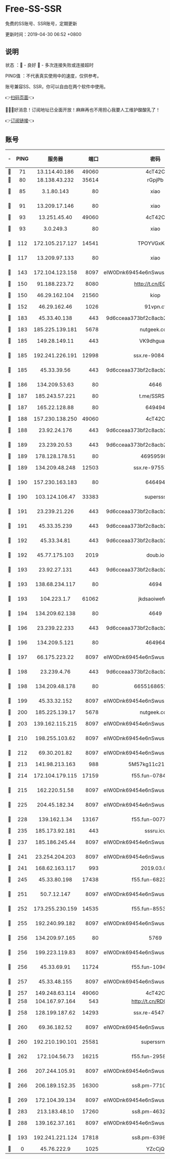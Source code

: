 # Free-SS-SSR

免费的SS账号、SSR账号，定期更新

更新时间：2019-04-30 06:52 +0800

## 说明

状态     ：🙂 - 良好 🙁 - 多次连接失败或连接超时

PING值   ：不代表真实使用中的速度，仅供参考。

账号兼容SS、SSR，你可以自由在两个软件中使用。

👉[扫码页面](https://liesauer.github.io/Free-SS-SSR/)👈

🎉🎉🎉好消息！订阅地址已全面开放！麻麻再也不用担心我要人工维护酸酸乳了！

👉[订阅链接](https://www.liesauer.net/yogurt/subscribe?ACCESS_TOKEN=DAYxR3mMaZAsaqUb)👈

## 账号

|-|PING|服务器|端口|密码|加密方式|区域|
|:----:|:----:|:-----:|-----:|:----:|:----:|:----:|
|🙂|71|13.114.40.186|49060|4cT42C|chacha20|JP|
|🙂|80|18.138.43.232|35614|rGpjPb|rc4-md5|SG|
|🙂|85|3.1.80.143|80|xiao|aes-128-ctr|SG|
|🙂|91|13.209.17.146|80|xiao|aes-128-ctr|KR|
|🙂|93|13.251.45.40|49060|4cT42C|chacha20|SG|
|🙂|93|3.0.249.3|80|xiao|aes-128-ctr|SG|
|🙂|112|172.105.217.127|14541|TPOYVGxKglpi|aes-256-cfb|JP|
|🙂|117|13.209.97.133|80|xiao|aes-128-ctr|KR|
|🙂|143|172.104.123.158|8097|eIW0Dnk69454e6nSwuspv9DmS201tQ0D|aes-256-cfb|JP|
|🙂|150|91.188.223.72|8080|http://t.cn/EGJIyrl|rc4-md5|RU|
|🙂|150|46.29.162.104|21560|kiop|aes-128-ctr|RU|
|🙂|152|46.29.162.46|1026|91vpn.cf|rc4-md5|RU|
|🙂|183|45.33.40.138|443|9d6cceaa373bf2c8acb22e60b6a58be6|aes-256-cfb|US|
|🙂|183|185.225.139.181|5678|nutgeek.com|rc4-md5|US|
|🙂|185|149.28.149.11|443|VK9dhgualsL|aes-256-cfb|SG|
|🙂|185|192.241.226.191|12998|ssx.re-90845753|aes-256-cfb|US|
|🙂|185|45.33.39.56|443|9d6cceaa373bf2c8acb22e60b6a58be6|aes-256-cfb|US|
|🙂|186|134.209.53.63|80|4646|aes-256-cfb|US|
|🙂|187|185.243.57.221|80|t.me/SSRSUB|rc4-md5|US|
|🙂|187|165.22.128.88|80|649494|aes-256-cfb|US|
|🙂|188|157.230.138.250|49060|4cT42C|chacha20|US|
|🙂|188|23.92.24.176|443|9d6cceaa373bf2c8acb22e60b6a58be6|aes-256-cfb|US|
|🙂|189|23.239.20.53|443|9d6cceaa373bf2c8acb22e60b6a58be6|aes-256-cfb|US|
|🙂|189|178.128.178.51|80|469595985|chacha20|US|
|🙂|189|134.209.48.248|12503|ssx.re-97553367|aes-256-cfb|US|
|🙂|190|157.230.163.183|80|646494|aes-256-cfb|US|
|🙂|190|103.124.106.47|33383|supersss|aes-256-cfb|CN|
|🙂|191|23.239.21.226|443|9d6cceaa373bf2c8acb22e60b6a58be6|aes-256-cfb|US|
|🙂|191|45.33.35.239|443|9d6cceaa373bf2c8acb22e60b6a58be6|aes-256-cfb|US|
|🙂|192|45.33.34.81|443|9d6cceaa373bf2c8acb22e60b6a58be6|aes-256-cfb|US|
|🙂|192|45.77.175.103|2019|doub.io|aes-128-ctr|SG|
|🙂|193|23.92.27.131|443|9d6cceaa373bf2c8acb22e60b6a58be6|aes-256-cfb|US|
|🙂|193|138.68.234.117|80|4694|aes-256-cfb|US|
|🙂|193|104.223.1.7|61062|jkdsaoiwefdsa|aes-256-cfb|US|
|🙂|194|134.209.62.138|80|4649|aes-256-cfb|US|
|🙂|196|23.239.22.233|443|9d6cceaa373bf2c8acb22e60b6a58be6|aes-256-cfb|US|
|🙂|196|134.209.5.121|80|464964|aes-256-cfb|US|
|🙂|197|66.175.223.22|8097|eIW0Dnk69454e6nSwuspv9DmS201tQ0D|aes-256-cfb|US|
|🙂|198|23.239.4.76|443|9d6cceaa373bf2c8acb22e60b6a58be6|aes-256-cfb|US|
|🙂|198|134.209.48.178|80|6655168651651|aes-256-cfb|US|
|🙂|199|45.33.32.152|8097|eIW0Dnk69454e6nSwuspv9DmS201tQ0D|aes-256-cfb|US|
|🙂|200|185.225.139.17|5678|nutgeek.com|rc4-md5|US|
|🙂|203|139.162.115.215|8097|eIW0Dnk69454e6nSwuspv9DmS201tQ0D|aes-256-cfb|JP|
|🙂|210|198.255.103.62|8097|eIW0Dnk69454e6nSwuspv9DmS201tQ0D|aes-256-cfb|US|
|🙂|212|69.30.201.82|8097|eIW0Dnk69454e6nSwuspv9DmS201tQ0D|aes-256-cfb|US|
|🙂|213|141.98.213.163|988|5M57kg11c214qDmK|chacha20|KR|
|🙂|214|172.104.179.115|17159|f55.fun-07841721|aes-256-cfb|SG|
|🙂|215|162.220.51.58|8097|eIW0Dnk69454e6nSwuspv9DmS201tQ0D|aes-256-cfb|US|
|🙂|225|204.45.182.34|8097|eIW0Dnk69454e6nSwuspv9DmS201tQ0D|aes-256-cfb|US|
|🙂|228|139.162.1.34|13167|f55.fun-00774341|aes-256-cfb|SG|
|🙂|235|185.173.92.181|443|sssru.icu|rc4-md5|RU|
|🙂|237|185.186.245.44|8097|eIW0Dnk69454e6nSwuspv9DmS201tQ0D|aes-256-cfb|NL|
|🙂|241|23.254.204.203|8097|eIW0Dnk69454e6nSwuspv9DmS201tQ0D|aes-256-cfb|US|
|🙂|241|168.62.163.117|993|2019.03.07|rc4-md5|US|
|🙂|245|45.33.80.198|17438|f55.fun-68234149|aes-256-cfb|US|
|🙂|251|50.7.12.147|8097|eIW0Dnk69454e6nSwuspv9DmS201tQ0D|aes-256-cfb|US|
|🙂|252|173.255.230.159|14535|f55.fun-85534519|aes-256-cfb|US|
|🙂|255|192.240.99.182|8097|eIW0Dnk69454e6nSwuspv9DmS201tQ0D|aes-256-cfb|US|
|🙂|256|134.209.97.165|80|5769|aes-256-cfb|SG|
|🙂|256|199.223.119.83|8097|eIW0Dnk69454e6nSwuspv9DmS201tQ0D|aes-256-cfb|US|
|🙂|256|45.33.69.91|11724|f55.fun-10949941|aes-256-cfb|US|
|🙂|257|45.33.48.155|8097|eIW0Dnk69454e6nSwuspv9DmS201tQ0D|aes-256-cfb|US|
|🙂|257|149.248.63.114|49060|4cT42C|chacha20|CA|
|🙂|258|104.167.97.164|543|http://t.cn/RD0D7sx|rc4-md5|CA|
|🙂|258|128.199.187.62|14293|ssx.re-45475612|aes-256-cfb|SG|
|🙂|260|69.36.182.52|8097|eIW0Dnk69454e6nSwuspv9DmS201tQ0D|aes-256-cfb|US|
|🙂|260|192.210.190.101|25581|superssrnet|aes-256-cfb|US|
|🙂|262|172.104.56.73|16215|f55.fun-29588702|aes-256-cfb|SG|
|🙂|266|207.244.105.91|8097|eIW0Dnk69454e6nSwuspv9DmS201tQ0D|aes-256-cfb|US|
|🙂|266|206.189.152.35|16300|ss8.pm-77107958|aes-256-cfb|SG|
|🙂|269|172.104.39.134|8097|eIW0Dnk69454e6nSwuspv9DmS201tQ0D|aes-256-cfb|SG|
|🙂|283|213.183.48.10|17260|ss8.pm-46326435|rc4-md5|RU|
|🙂|288|139.162.37.161|8097|eIW0Dnk69454e6nSwuspv9DmS201tQ0D|aes-256-cfb|SG|
|🙂|193|192.241.221.124|17818|ss8.pm-63987306|aes-256-cfb|US|
|🙁|0|45.76.222.9|1025|YZcCjQ|rc4-md5|JP|
